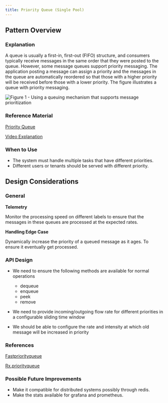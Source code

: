 ```yaml
---
title: Priority Queue (Single Pool)
---
```


## Pattern Overview

### Explanation

A queue is usually a first-in, first-out (FIFO) structure, and consumers typically receive messages in the same order that they were posted to the queue. However, some message queues support priority messaging. The application posting a message can assign a priority and the messages in the queue are automatically reordered so that those with a higher priority will be received before those with a lower priority. The figure illustrates a queue with priority messaging.

![Figure 1 - Using a queuing mechanism that supports message prioritization](https://lh6.googleusercontent.com/20Mt3vruZRk2OSFjt2R78zkCOzSO-W_CVpUyxcdeLPNIkPY8eNxbNH49KtBuzc4z3epx0JVn9XToGqeAwrCihrXqnEV56cFzBEkrpKwac1gGBe61R2dWyeLNxueBip3d_XmIu12A)

### Reference Material

[Priority Queue](https://docs.microsoft.com/en-us/azure/architecture/patterns/priority-queue)

[Video Explanation](https://www.youtube.com/watch?v=wptevk0bshY)

### When to Use

- The system must handle multiple tasks that have different priorities.
- Different users or tenants should be served with different priority.

## Design Considerations

### General

**Telemetry**

Monitor the processing speed on different labels to ensure that the messages in these queues are processed at the expected rates.

**Handling Edge Case**

Dynamically increase the priority of a queued message as it ages. To ensure it eventually get processed.

### API Design

- We need to ensure the following methods are available for normal operations

  - dequeue
  - enqueue
  - peek
  - remove

- We need to provide incoming/outgoing flow rate for different priorities in a configurable sliding time window
- We should be able to configure the rate and intensity at which old message will be increased in priority

### References

[Fastpriorityqueue](https://www.npmjs.com/package/fastpriorityqueue)

[Rx.priorityqueue](https://github.com/Reactive-Extensions/rx.priorityqueue)

### Possible Future Improvements

- Make it compatible for distributed systems possibly through redis.
- Make the stats available for grafana and prometheus.
